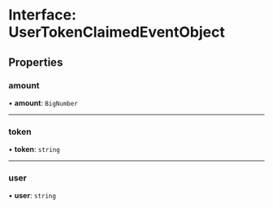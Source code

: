 # Interface: UserTokenClaimedEventObject

## Properties

### amount

• **amount**: `BigNumber`

___

### token

• **token**: `string`

___

### user

• **user**: `string`

